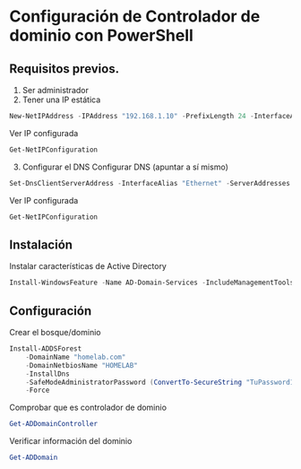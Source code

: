 # Configuración de Controlador de dominio con PowerShell

## Requisitos previos.
1. Ser administrador
2. Tener una IP estática
```powershell
New-NetIPAddress -IPAddress "192.168.1.10" -PrefixLength 24 -InterfaceAlias "Ethernet" -DefaultGateway "192.168.1.1"
````
Ver IP configurada
```powershell
Get-NetIPConfiguration
```
3. Configurar el DNS
Configurar DNS (apuntar a sí mismo)
```powershell
Set-DnsClientServerAddress -InterfaceAlias "Ethernet" -ServerAddresses "192.168.1.10"
````
Ver IP configurada
```powershell
Get-NetIPConfiguration
```

## Instalación
Instalar características de Active Directory
```powershell
Install-WindowsFeature -Name AD-Domain-Services -IncludeManagementTools
```

## Configuración
Crear el bosque/dominio
```powershell
Install-ADDSForest 
    -DomainName "homelab.com" 
    -DomainNetbiosName "HOMELAB" 
    -InstallDns 
    -SafeModeAdministratorPassword (ConvertTo-SecureString "TuPassword123!" -AsPlainText -Force) 
    -Force
```
Comprobar que es controlador de dominio
```powershell
Get-ADDomainController
```
Verificar información del dominio
```powershell
Get-ADDomain
```




